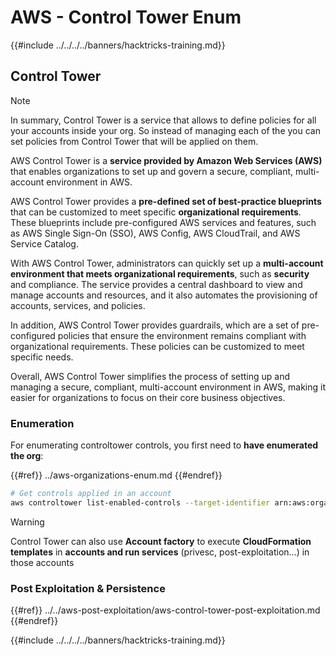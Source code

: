 # AWS - Control Tower Enum

{{#include ../../../../banners/hacktricks-training.md}}

## Control Tower

> [!NOTE]
> In summary, Control Tower is a service that allows to define policies for all your accounts inside your org. So instead of managing each of the you can set policies from Control Tower that will be applied on them.

AWS Control Tower is a **service provided by Amazon Web Services (AWS)** that enables organizations to set up and govern a secure, compliant, multi-account environment in AWS.

AWS Control Tower provides a **pre-defined set of best-practice blueprints** that can be customized to meet specific **organizational requirements**. These blueprints include pre-configured AWS services and features, such as AWS Single Sign-On (SSO), AWS Config, AWS CloudTrail, and AWS Service Catalog.

With AWS Control Tower, administrators can quickly set up a **multi-account environment that meets organizational requirements**, such as **security** and compliance. The service provides a central dashboard to view and manage accounts and resources, and it also automates the provisioning of accounts, services, and policies.

In addition, AWS Control Tower provides guardrails, which are a set of pre-configured policies that ensure the environment remains compliant with organizational requirements. These policies can be customized to meet specific needs.

Overall, AWS Control Tower simplifies the process of setting up and managing a secure, compliant, multi-account environment in AWS, making it easier for organizations to focus on their core business objectives.

### Enumeration

For enumerating controltower controls, you first need to **have enumerated the org**:

{{#ref}}
../aws-organizations-enum.md
{{#endref}}

```bash
# Get controls applied in an account
aws controltower list-enabled-controls --target-identifier arn:aws:organizations::<acc_id>:ou/<ou-id>
```

> [!WARNING]
> Control Tower can also use **Account factory** to execute **CloudFormation templates** in **accounts and run services** (privesc, post-exploitation...) in those accounts

### Post Exploitation & Persistence

{{#ref}}
../../aws-post-exploitation/aws-control-tower-post-exploitation.md
{{#endref}}

{{#include ../../../../banners/hacktricks-training.md}}
